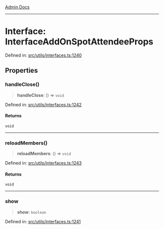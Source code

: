 [Admin Docs](/)

***

# Interface: InterfaceAddOnSpotAttendeeProps

Defined in: [src/utils/interfaces.ts:1240](https://github.com/PalisadoesFoundation/talawa-admin/blob/main/src/utils/interfaces.ts#L1240)

## Properties

### handleClose()

> **handleClose**: () => `void`

Defined in: [src/utils/interfaces.ts:1242](https://github.com/PalisadoesFoundation/talawa-admin/blob/main/src/utils/interfaces.ts#L1242)

#### Returns

`void`

***

### reloadMembers()

> **reloadMembers**: () => `void`

Defined in: [src/utils/interfaces.ts:1243](https://github.com/PalisadoesFoundation/talawa-admin/blob/main/src/utils/interfaces.ts#L1243)

#### Returns

`void`

***

### show

> **show**: `boolean`

Defined in: [src/utils/interfaces.ts:1241](https://github.com/PalisadoesFoundation/talawa-admin/blob/main/src/utils/interfaces.ts#L1241)

